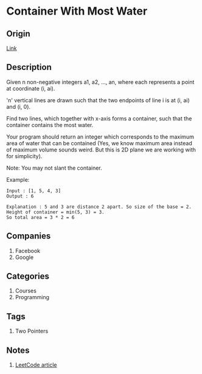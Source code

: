 # Container With Most Water

## Origin

[Link](https://www.interviewbit.com/problems/container-with-most-water/)

## Description

Given n non-negative integers a1, a2, ..., an, where each represents a point at coordinate (i, ai).

'n' vertical lines are drawn such that the two endpoints of line i is at (i, ai) and (i, 0).

Find two lines, which together with x-axis forms a container, such that the container contains the most water.

Your program should return an integer which corresponds to the maximum area of water that can be contained (Yes, we know maximum area instead of maximum volume sounds weird. But this is 2D plane we are working with for simplicity).

Note: You may not slant the container.

Example:

```text
Input : [1, 5, 4, 3]
Output : 6

Explanation : 5 and 3 are distance 2 apart. So size of the base = 2. Height of container = min(5, 3) = 3.
So total area = 3 * 2 = 6
```

## Companies

1. Facebook
1. Google

## Categories

1. Courses
1. Programming

## Tags

1. Two Pointers

## Notes

1. [LeetCode article](https://leetcode.com/articles/container-most-water/)